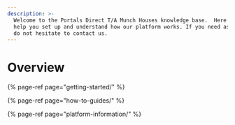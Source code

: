 ```yaml
---
description: >-
  Welcome to the Portals Direct T/A Munch Houses knowledge base.  Here you will find articles to
  help you set up and understand how our platform works. If you need assistance,
  do not hesitate to contact us.
---
```


# Overview

{% page-ref page="getting-started/" %}

{% page-ref page="how-to-guides/" %}

{% page-ref page="platform-information/" %}

